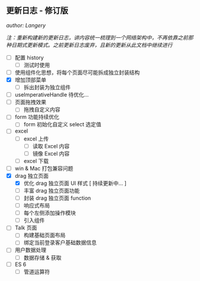 ## 更新日志 - 修订版

*author: Langery*

*注：重新构建新的更新日志，讲内容统一梳理到一个网络架构中，不再依靠之前那种日期式更新模式。之前更新日志废弃，且新的更新从此文档中继续进行*

- [ ] 配置 history
  - [ ] 测试时使用
- [ ] 使用组件化思想，将每个页面尽可能拆成独立封装结构
- [x] 增加顶部菜单
  - [ ] 拆出封装为独立组件
- [ ] useImperativeHandle 待优化...
- [ ] 页面拖拽效果
  - [ ] 拖拽自定义内容
- [ ] form 功能持续优化
  - [ ] form 初始化自定义 select 选定值
- [ ] excel
  - [ ] excel 上传
    - [ ] 读取 Excel 内容
    - [ ] 镜像 Excel 内容
  - [ ] excel 下载
- [ ] win & Mac 打包兼容问题
- [x] drag 独立页面
  - [x] 优化 drag 独立页面 UI 样式 [ 持续更新中... ]
  - [ ] 丰富 drag 独立页面功能
  - [ ] 封装 drag 独立页面 function
  - [ ] 响应式布局
  - [ ] 每个左侧添加操作模块
  - [ ] 引入组件
- [ ] Talk 页面
  - [ ] 构建基础页面布局
  - [ ] 绑定当前登录客户基础数据信息
- [ ] 用户数据处理
  - [ ] 数据存储 & 获取
- [ ] ES 6
  - [ ] 管道运算符